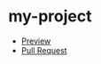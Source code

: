 # my-project
- [Preview](https://haiduk2019.github.io/my-project/)
- [Pull Request](https://github.com/haiduk2019/my-project/pull/1/files)
